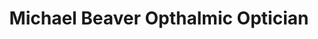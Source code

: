 ---
title: "Michael Beaver Opthalmic Optician"
url: /alcester/michael-beaver-opthalmic-optician/
shop: optician
---